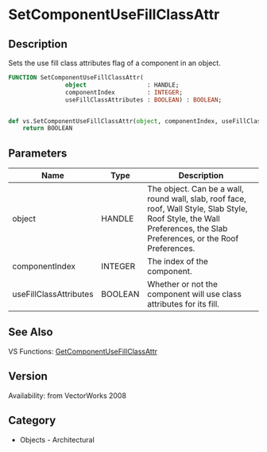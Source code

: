 # SetComponentUseFillClassAttr

## Description
Sets the use fill class attributes flag of a component in an object.

```pascal
FUNCTION SetComponentUseFillClassAttr(
				object                 : HANDLE;
				componentIndex         : INTEGER;
				useFillClassAttributes : BOOLEAN) : BOOLEAN;
```

```python

def vs.SetComponentUseFillClassAttr(object, componentIndex, useFillClassAttributes):
    return BOOLEAN
```

## Parameters
|Name|Type|Description|
|---|---|---|
|object|HANDLE|The object. Can be a wall, round wall, slab, roof face, roof, Wall Style, Slab Style, Roof Style, the Wall Preferences, the Slab Preferences, or the Roof Preferences.|
|componentIndex|INTEGER|The index of the component.|
|useFillClassAttributes|BOOLEAN|Whether or not the component will use class attributes for its fill.|

## See Also
VS Functions:
[GetComponentUseFillClassAttr](GetComponentUseFillClassAttr.md)

## Version
Availability: from VectorWorks 2008
## Category
* Objects - Architectural

